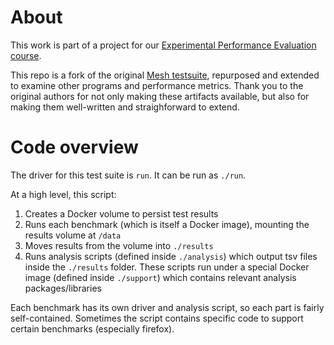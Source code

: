 # About 

This work is part of a project for our [Experimental Performance Evaluation course](https://cs.uwaterloo.ca/~brecht/courses/854/index.html).

This repo is a fork of the original [Mesh testsuite](https://github.com/plasma-umass/mesh-testsuite), repurposed and extended to examine other programs and performance metrics. Thank you to the original authors for not only making these artifacts available, but also for making them well-written and straighforward to extend.


# Code overview

The driver for this test suite is `run`. It can be run as `./run`.

At a high level, this script:
1. Creates a Docker volume to persist test results
2. Runs each benchmark (which is itself a Docker image), mounting the results volume at `/data`
3. Moves results from the volume into `./results`
4. Runs analysis scripts (defined inside `./analysis`) which output tsv files inside the `./results` folder. These scripts run under a special Docker image (defined inside `./support`) which contains relevant analysis packages/libraries

Each benchmark has its own driver and analysis script, so each part is fairly self-contained. Sometimes the script contains specific code to support certain benchmarks (especially firefox).
